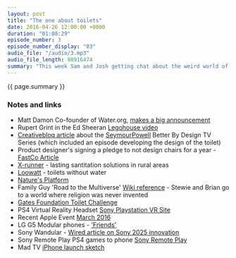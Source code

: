 ```yaml
---
layout: post
title: "The one about toilets"
date: 2016-04-26 12:00:00 +0000
duration: "01:08:29"
episode_number: 3
episode_number_display: "03"
audio_file: "/audio/3.mp3"
audio_file_length: 98916474
summary: "This week Sam and Josh getting chat about the weird world of toilet innovation as well as discussing the recent Apple Event and Josh's obsession with the future."
---
```

{{ page.summary }}

### Notes and links

- Matt Damon Co-founder of Water.org, [makes a big announcement](https://youtu.be/jQCqNop3CIg)
- Rupert Grint in the Ed Sheeran [Legohouse video](https://youtu.be/c4BLVznuWnU)
- [Creativebloq article](http://www.creativebloq.com/product-design/better-by-design-71412464) about the [SeymourPowell](http://www.seymourpowell.com/) Better By Design TV Series (which included an episode developing the design of the toilet)
- Product designer's signing a pledge to not design chairs for a year - [FastCo Article](http://www.fastcodesign.com/1665569/a-new-designer-manifesto-stop-designing-chairs)
- [X-runner](http://www.xrunner-venture.com/) - lasting santitation solutions in rural areas
- [Loowatt](http://loowatt.com/) - toilets without water
- [Nature's Platform](http://naturesplatform.com/)
- Family Guy 'Road to the Multiverse' [Wiki reference](https://en.wikipedia.org/wiki/Road_to_the_Multiverse#Cultural_references) - Stewie and Brian go to a world where religion was never invented
- [Gates Foundation Toilet Challenge](http://www.gatesfoundation.org/What-We-Do/Global-Development/Reinvent-the-Toilet-Challenge)
- PS4 Virtual Reality Headset [Sony Playstation VR Site](https://www.playstation.com/en-us/explore/playstation-vr/)
- Recent Apple Event [March 2016](http://www.apple.com/apple-events/march-2016/)
- LG G5 Modular phones - ['Friends'](http://www.lg.com/uk/mobile-phones/g5/index.html)
- Sony Wandular - [Wired article on Sony 2025 innovation](http://www.wired.co.uk/wired-insider/2012/sony-and-forum-for-the-future-reveal-concepts-for-2025)
- Sony Remote Play PS4 games to phone [Sony Remote Play](http://www.sonymobile.com/gb/apps-services/remote-play/)
- Mad TV [iPhone launch sketch](https://youtu.be/YxSKXJBcNkg)
